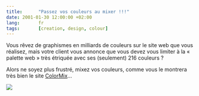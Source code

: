 ```yaml
---
title:      "Passez vos couleurs au mixer !!!"
date: 2001-01-30 12:00:00 +02:00
lang:       fr
tags:       [creation, design, colour]
---
```


Vous rêvez de graphismes en milliards de couleurs sur le site web que vous réalisez, mais votre client vous annonce que vous devez vous limiter à la « palette web » très étriquée avec ses (seulement) 216 couleurs ?

Alors ne soyez plus frustré, mixez vos couleurs, comme vous le montrera très bien le site [ColorMix](http://www.colormix.com/)…

![](colormix.jpg)
